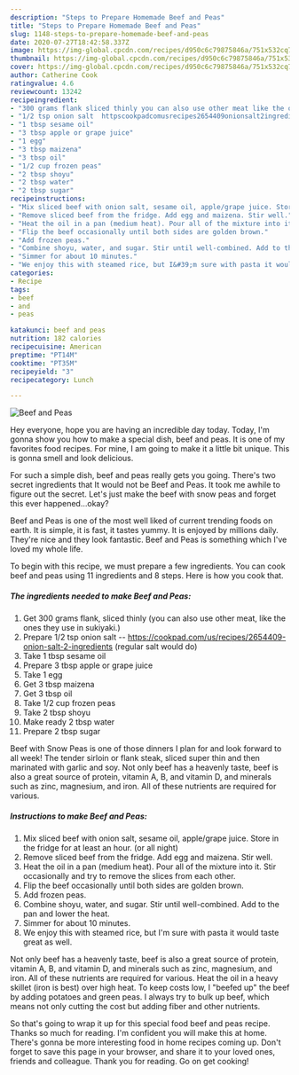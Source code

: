 ```yaml
---
description: "Steps to Prepare Homemade Beef and Peas"
title: "Steps to Prepare Homemade Beef and Peas"
slug: 1148-steps-to-prepare-homemade-beef-and-peas
date: 2020-07-27T18:42:58.337Z
image: https://img-global.cpcdn.com/recipes/d950c6c79875846a/751x532cq70/beef-and-peas-recipe-main-photo.jpg
thumbnail: https://img-global.cpcdn.com/recipes/d950c6c79875846a/751x532cq70/beef-and-peas-recipe-main-photo.jpg
cover: https://img-global.cpcdn.com/recipes/d950c6c79875846a/751x532cq70/beef-and-peas-recipe-main-photo.jpg
author: Catherine Cook
ratingvalue: 4.6
reviewcount: 13242
recipeingredient:
- "300 grams flank sliced thinly you can also use other meat like the ones they use in sukiyaki"
- "1/2 tsp onion salt  httpscookpadcomusrecipes2654409onionsalt2ingredients regular salt would do"
- "1 tbsp sesame oil"
- "3 tbsp apple or grape juice"
- "1 egg"
- "3 tbsp maizena"
- "3 tbsp oil"
- "1/2 cup frozen peas"
- "2 tbsp shoyu"
- "2 tbsp water"
- "2 tbsp sugar"
recipeinstructions:
- "Mix sliced beef with onion salt, sesame oil, apple/grape juice. Store in the fridge for at least an hour. (or all night)"
- "Remove sliced beef from the fridge. Add egg and maizena. Stir well."
- "Heat the oil in a pan (medium heat). Pour all of the mixture into it. Stir occasionally and try to remove the slices from each other."
- "Flip the beef occasionally until both sides are golden brown."
- "Add frozen peas."
- "Combine shoyu, water, and sugar. Stir until well-combined. Add to the pan and lower the heat."
- "Simmer for about 10 minutes."
- "We enjoy this with steamed rice, but I&#39;m sure with pasta it would taste great as well."
categories:
- Recipe
tags:
- beef
- and
- peas

katakunci: beef and peas 
nutrition: 182 calories
recipecuisine: American
preptime: "PT14M"
cooktime: "PT35M"
recipeyield: "3"
recipecategory: Lunch

---
```



![Beef and Peas](https://img-global.cpcdn.com/recipes/d950c6c79875846a/751x532cq70/beef-and-peas-recipe-main-photo.jpg)

Hey everyone, hope you are having an incredible day today. Today, I'm gonna show you how to make a special dish, beef and peas. It is one of my favorites food recipes. For mine, I am going to make it a little bit unique. This is gonna smell and look delicious.

For such a simple dish, beef and peas really gets you going. There&#39;s two secret ingredients that It would not be Beef and Peas. It took me awhile to figure out the secret. Let&#39;s just make the beef with snow peas and forget this ever happened…okay?

Beef and Peas is one of the most well liked of current trending foods on earth. It is simple, it is fast, it tastes yummy. It is enjoyed by millions daily. They're nice and they look fantastic. Beef and Peas is something which I've loved my whole life.


To begin with this recipe, we must prepare a few ingredients. You can cook beef and peas using 11 ingredients and 8 steps. Here is how you cook that.

<!--inarticleads1-->

##### The ingredients needed to make Beef and Peas:

1. Get 300 grams flank, sliced thinly (you can also use other meat, like the ones they use in sukiyaki.)
1. Prepare 1/2 tsp onion salt -- https://cookpad.com/us/recipes/2654409-onion-salt-2-ingredients (regular salt would do)
1. Take 1 tbsp sesame oil
1. Prepare 3 tbsp apple or grape juice
1. Take 1 egg
1. Get 3 tbsp maizena
1. Get 3 tbsp oil
1. Take 1/2 cup frozen peas
1. Take 2 tbsp shoyu
1. Make ready 2 tbsp water
1. Prepare 2 tbsp sugar


Beef with Snow Peas is one of those dinners I plan for and look forward to all week! The tender sirloin or flank steak, sliced super thin and then marinated with garlic and soy. Not only beef has a heavenly taste, beef is also a great source of protein, vitamin A, B, and vitamin D, and minerals such as zinc, magnesium, and iron. All of these nutrients are required for various. 

<!--inarticleads2-->

##### Instructions to make Beef and Peas:

1. Mix sliced beef with onion salt, sesame oil, apple/grape juice. Store in the fridge for at least an hour. (or all night)
1. Remove sliced beef from the fridge. Add egg and maizena. Stir well.
1. Heat the oil in a pan (medium heat). Pour all of the mixture into it. Stir occasionally and try to remove the slices from each other.
1. Flip the beef occasionally until both sides are golden brown.
1. Add frozen peas.
1. Combine shoyu, water, and sugar. Stir until well-combined. Add to the pan and lower the heat.
1. Simmer for about 10 minutes.
1. We enjoy this with steamed rice, but I&#39;m sure with pasta it would taste great as well.


Not only beef has a heavenly taste, beef is also a great source of protein, vitamin A, B, and vitamin D, and minerals such as zinc, magnesium, and iron. All of these nutrients are required for various. Heat the oil in a heavy skillet (iron is best) over high heat. To keep costs low, I &#34;beefed up&#34; the beef by adding potatoes and green peas. I always try to bulk up beef, which means not only cutting the cost but adding fiber and other nutrients. 

So that's going to wrap it up for this special food beef and peas recipe. Thanks so much for reading. I'm confident you will make this at home. There's gonna be more interesting food in home recipes coming up. Don't forget to save this page in your browser, and share it to your loved ones, friends and colleague. Thank you for reading. Go on get cooking!
